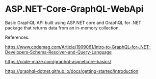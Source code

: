 # ASP.NET-Core-GraphQL-WebApi

Basic GraphQL API built using ASP.NET core and GraphQL for .NET package that returns data from an in-memory collection.

References:

https://www.codemag.com/Article/1909061/Intro-to-GraphQL-for-.NET-Developers-Schema-Resolver-and-Query-Language

https://code-maze.com/graphql-aspnetcore-basics/

https://graphql-dotnet.github.io/docs/getting-started/introduction
